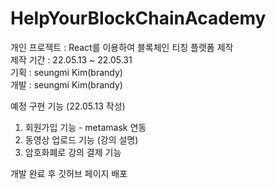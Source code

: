 # HelpYourBlockChainAcademy
개인 프로젝트 : React를 이용하여 블록체인 티칭 플랫폼 제작  
제작 기간 : 22.05.13 ~ 22.05.31   
기획 : seungmi Kim(brandy)  
개발 : seungmi Kim(brandy)  

예정 구현 기능 (22.05.13 작성)  
1. 회원가입 기능 - metamask 연동   
2. 동영상 업로드 기능 (강의 설명)   
3. 암호화폐로 강의 결제 기능  

개발 완료 후 깃허브 페이지 배포 

